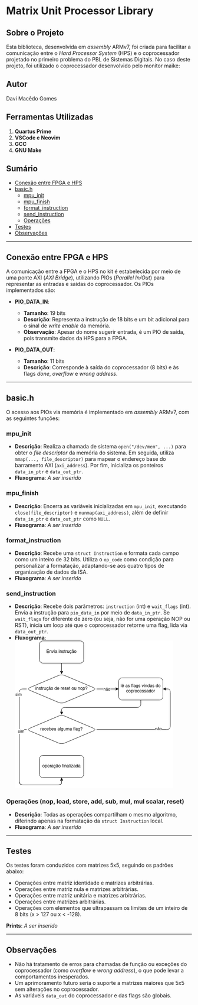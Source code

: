 # Matrix Unit Processor Library

## Sobre o Projeto
Esta biblioteca, desenvolvida em *assembly* ARMv7, foi criada para facilitar a comunicação entre o *Hard Processor System* (HPS) e o coprocessador projetado no primeiro problema do PBL de Sistemas Digitais. 
No caso deste projeto, foi utilizado o coprocessador desenvolvido pelo monitor maike: 

## Autor
Davi Macêdo Gomes

## Ferramentas Utilizadas
1. **Quartus Prime**  
2. **VSCode e Neovim**  
3. **GCC**  
4. **GNU Make**

## Sumário
- [Conexão entre FPGA e HPS](#conexão-entre-fpga-e-hps)  
- [basic.h](#basich)  
  - [mpu_init](#mpu_init)  
  - [mpu_finish](#mpu_finish)  
  - [format_instruction](#format_instruction)  
  - [send_instruction](#send_instruction)  
  - [Operações](#operações)  
- [Testes](#testes)  
- [Observações](#observações)  

---

## Conexão entre FPGA e HPS
A comunicação entre a FPGA e o HPS no kit é estabelecida por meio de uma ponte AXI (*AXI Bridge*), utilizando PIOs (*Parallel In/Out*) para representar as entradas e saídas do coprocessador. Os PIOs implementados são:

- **PIO_DATA_IN**:  
  - **Tamanho**: 19 bits  
  - **Descrição**: Representa a instrução de 18 bits e um bit adicional para o sinal de *write enable* da memória.  
  - **Observação**: Apesar do nome sugerir entrada, é um PIO de saída, pois transmite dados da HPS para a FPGA.

- **PIO_DATA_OUT**:  
  - **Tamanho**: 11 bits  
  - **Descrição**: Corresponde à saída do coprocessador (8 bits) e às flags *done*, *overflow* e *wrong address*.

---

## basic.h
O acesso aos PIOs via memória é implementado em *assembly* ARMv7, com as seguintes funções:

### mpu_init
- **Descrição**: Realiza a chamada de sistema `open("/dev/mem", ...)` para obter o *file descriptor* da memória do sistema. Em seguida, utiliza `mmap(..., file_descriptor)` para mapear o endereço base do barramento AXI (`axi_address`). Por fim, inicializa os ponteiros `data_in_ptr` e `data_out_ptr`.  
- **Fluxograma**: *A ser inserido*

### mpu_finish
- **Descrição**: Encerra as variáveis inicializadas em `mpu_init`, executando `close(file_descriptor)` e `munmap(axi_address)`, além de definir `data_in_ptr` e `data_out_ptr` como `NULL`.  
- **Fluxograma**: *A ser inserido*

### format_instruction
- **Descrição**: Recebe uma `struct Instruction` e formata cada campo como um inteiro de 32 bits. Utiliza o `op_code` como condição para personalizar a formatação, adaptando-se aos quatro tipos de organização de dados da ISA.  
- **Fluxograma**: *A ser inserido*

### send_instruction
- **Descrição**: Recebe dois parâmetros: `instruction` (int) e `wait_flags` (int). Envia a instrução para `pio_data_in` por meio de `data_in_ptr`. Se `wait_flags` for diferente de zero (ou seja, não for uma operação NOP ou RST), inicia um loop até que o coprocessador retorne uma flag, lida via `data_out_ptr`.  
- **Fluxograma**: 
![Fluxograma de envio de instrução](assets/send_instr.drawio.png)

### Operações (nop, load, store, add, sub, mul, mul scalar, reset)
- **Descrição**: Todas as operações compartilham o mesmo algoritmo, diferindo apenas na formatação da `struct Instruction` local.  
- **Fluxograma**: *A ser inserido*

---

## Testes
Os testes foram conduzidos com matrizes 5x5, seguindo os padrões abaixo:  
- Operações entre matriz identidade e matrizes arbitrárias.  
- Operações entre matriz nula e matrizes arbitrárias.  
- Operações entre matriz unitária e matrizes arbitrárias.  
- Operações entre matrizes arbitrárias.  
- Operações com elementos que ultrapassam os limites de um inteiro de 8 bits (x > 127 ou x < -128).  

**Prints**: *A ser inserido*

---

## Observações
- Não há tratamento de erros para chamadas de função ou exceções do coprocessador (como *overflow* e *wrong address*), o que pode levar a comportamentos inesperados.  
- Um aprimoramento futuro seria o suporte a matrizes maiores que 5x5 sem alterações no coprocessador.  
- As variáveis `data_out` do coprocessador e das flags são globais.
